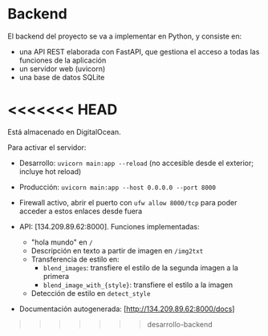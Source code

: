 # Backend

El backend del proyecto se va a implementar en Python, y consiste en:

* una API REST elaborada con FastAPI, que gestiona el acceso a todas las funciones de la aplicación
* un servidor web (uvicorn)
* una base de datos SQLite

<<<<<<< HEAD
=======
Está almacenado en DigitalOcean.

Para activar el servidor:
* Desarrollo: `uvicorn main:app --reload` (no accesible desde el exterior; incluye hot reload)
* Producción: `uvicorn main:app --host 0.0.0.0 --port 8000`

* Firewall activo, abrir el puerto con `ufw allow 8000/tcp` para poder acceder a estos enlaces desde fuera
* API: [134.209.89.62:8000]. Funciones implementadas:
    * "hola mundo" en `/`
    * Descripción en texto a partir de imagen en `/img2txt`
    * Transferencia de estilo en:
        * `blend_images`: transfiere el estilo de la segunda imagen a la primera
        * `blend_image_with_{style}`: transfiere el estilo a la imagen
    * Detección de estilo en `detect_style`
* Documentación autogenerada: [http://134.209.89.62:8000/docs]
>>>>>>> desarrollo-backend
